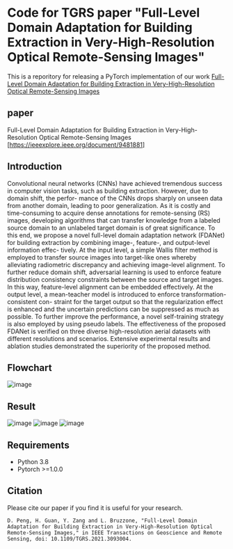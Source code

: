 # Code for TGRS paper "Full-Level Domain Adaptation for Building Extraction in Very-High-Resolution Optical Remote-Sensing Images"
This is a reporitory for releasing a PyTorch implementation of our work [Full-Level Domain Adaptation for Building Extraction in Very-High-Resolution Optical Remote-Sensing Images](https://ieeexplore.ieee.org/document/9481881)
## paper
Full-Level Domain Adaptation for Building Extraction in Very-High-Resolution Optical Remote-Sensing Images [https://ieeexplore.ieee.org/document/9481881]
## Introduction
Convolutional neural networks (CNNs) have achieved tremendous success in computer vision tasks, such as building extraction. However, due to domain shift, the perfor- mance of the CNNs drops sharply on unseen data from another domain, leading to poor generalization. As it is costly and time-consuming to acquire dense annotations for remote-sensing (RS) images, developing algorithms that can transfer knowledge from a labeled source domain to an unlabeled target domain is of great significance. To this end, we propose a novel full-level domain adaptation network (FDANet) for building extraction by combining image-, feature-, and output-level information effec- tively. At the input level, a simple Wallis filter method is employed to transfer source images into target-like ones whereby alleviating radiometric discrepancy and achieving image-level alignment. To further reduce domain shift, adversarial learning is used to enforce feature distribution consistency constraints between the source and target images. In this way, feature-level alignment can be embedded effectively. At the output level, a mean-teacher model is introduced to enforce transformation-consistent con- straint for the target output so that the regularization effect is enhanced and the uncertain predictions can be suppressed as much as possible. To further improve the performance, a novel self-training strategy is also employed by using pseudo labels. The effectiveness of the proposed FDANet is verified on three diverse high-resolution aerial datasets with different resolutions and scenarios. Extensive experimental results and ablation studies demonstrated the superiority of the proposed method.
## Flowchart
![image](https://user-images.githubusercontent.com/20106991/126872583-ecc4d2fe-f2c6-4fc0-bf22-4a57cb025b57.png)

## Result
![image](https://user-images.githubusercontent.com/20106991/126867293-c4c4de5a-87a5-4907-af9f-dfc8631950a8.png)
![image](https://user-images.githubusercontent.com/20106991/126867267-e516d6bb-0b12-473d-9b62-96753c8ad583.png)
![image](https://user-images.githubusercontent.com/20106991/126867284-1ae8baed-c275-473e-b8a6-60d71bd68f5f.png)

## Requirements

- Python 3.8
- Pytorch >=1.0.0




## Citation
Please cite our paper if you find it is useful for your research.
```
D. Peng, H. Guan, Y. Zang and L. Bruzzone, "Full-Level Domain Adaptation for Building Extraction in Very-High-Resolution Optical Remote-Sensing Images," in IEEE Transactions on Geoscience and Remote Sensing, doi: 10.1109/TGRS.2021.3093004.
```
